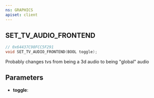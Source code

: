 ```yaml
---
ns: GRAPHICS
apiset: client
---
```

## SET_TV_AUDIO_FRONTEND

```c
// 0x64437C98FCC5F291
void SET_TV_AUDIO_FRONTEND(BOOL toggle);
```

Probably changes tvs from being a 3d audio to being "global" audio

## Parameters
* **toggle**:



